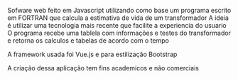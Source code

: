 Sofware web feito em Javascript utilizando como base um programa escrito em FORTRAN que calcula a estimativa de vida de um transformador
A ideia é utilizar uma tecnologia mais recente que facilite a experiencia do usuario
O programa recebe uma tablela com informações e testes do transformador e retorna os calculos e tabelas de acordo com o tempo

A framework usada foi Vue.js e para estilização Bootstrap

A criação dessa aplicação tem fins academicos e não comerciais

